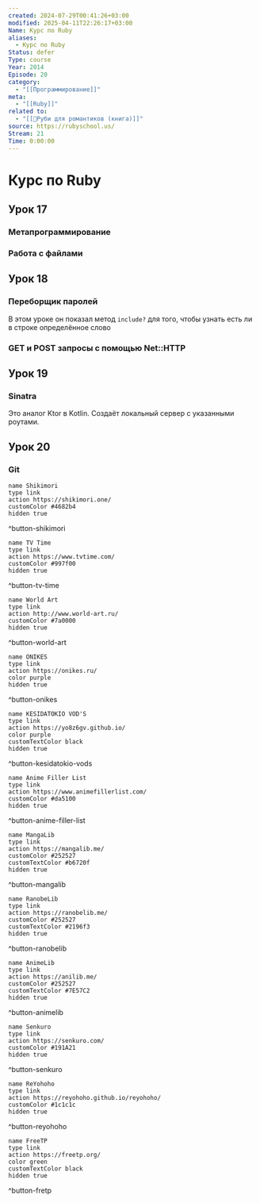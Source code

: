 ```yaml
---
created: 2024-07-29T00:41:26+03:00
modified: 2025-04-11T22:26:17+03:00
Name: Курс по Ruby
aliases:
  - Курс по Ruby
Status: defer
Type: course
Year: 2014
Episode: 20
category:
  - "[[Программирование]]"
meta:
  - "[[Ruby]]"
related to:
  - "[[📘Руби для романтиков (книга)]]"
source: https://rubyschool.us/
Stream: 21
Time: 0:00:00
---
```


# Курс по Ruby


## Урок 17
### Метапрограммирование
### Работа с файлами

## Урок 18
### Переборщик паролей
В этом уроке он показал метод `include?` для того, чтобы узнать есть ли в строке определëнное слово
### GET и POST запросы с помощью Net::HTTP

## Урок 19
### Sinatra
Это аналог Ktor в Kotlin. Создаёт локальный сервер с указанными роутами.

## Урок 20
### Git


```button
name Shikimori
type link
action https://shikimori.one/
customColor #4682b4
hidden true
```
^button-shikimori

```button
name TV Time
type link
action https://www.tvtime.com/
customColor #997f00
hidden true
```
^button-tv-time

```button
name World Art
type link
action http://www.world-art.ru/
customColor #7a0000
hidden true
```
^button-world-art

```button
name ONIKES
type link
action https://onikes.ru/
color purple
hidden true
```
^button-onikes

```button
name KESIDATOKIO VOD'S
type link
action https://yo8z6gv.github.io/
color purple
customTextColor black
hidden true
```
^button-kesidatokio-vods

```button
name Anime Filler List
type link
action https://www.animefillerlist.com/
customColor #da5100
hidden true
```
^button-anime-filler-list

```button
name MangaLib
type link
action https://mangalib.me/
customColor #252527
customTextColor #b6720f
hidden true
```
^button-mangalib

```button
name RanobeLib
type link
action https://ranobelib.me/
customColor #252527
customTextColor #2196f3
hidden true
```
^button-ranobelib

```button
name AnimeLib
type link
action https://anilib.me/
customColor #252527
customTextColor #7E57C2
hidden true
```
^button-animelib

```button
name Senkuro
type link
action https://senkuro.com/
customColor #191A21
hidden true
```
^button-senkuro

```button
name ReYohoho
type link
action https://reyohoho.github.io/reyohoho/
customColor #1c1c1c
hidden true
```
^button-reyohoho

```button
name FreeTP
type link
action https://freetp.org/
color green
customTextColor black
hidden true
```
^button-fretp
